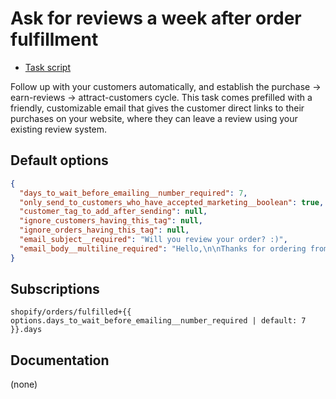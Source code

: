 # Ask for reviews a week after order fulfillment

* [Task script](./script.liquid)

Follow up with your customers automatically, and establish the purchase -> earn-reviews -> attract-customers cycle. This task comes prefilled with a friendly, customizable email that gives the customer direct links to their purchases on your website, where they can leave a review using your existing review system.

## Default options

```json
{
  "days_to_wait_before_emailing__number_required": 7,
  "only_send_to_customers_who_have_accepted_marketing__boolean": true,
  "customer_tag_to_add_after_sending": null,
  "ignore_customers_having_this_tag": null,
  "ignore_orders_having_this_tag": null,
  "email_subject__required": "Will you review your order? :)",
  "email_body__multiline_required": "Hello,\n\nThanks for ordering from {{ shop.name }}!\n\nYour item{% if order.line_items.size > 1 %}s{% endif %} arrived a week ago, and we have a quick question: <b>will you review your purchase?</b>\n\nHere {% if order.line_items.size > 1 %}are direct links{% else %}is a direct link{% endif %}, to make this easy for you:\n<ul>{% for line_item in order.line_items %}{% if line_item.product_exists or event.preview %}<li><a href=\"https://{{ shop.domain }}/products/{{ line_item.product.handle }}\">{{ line_item.name }}</a></li>{% endif %}{% endfor %}</ul>\nThanks so much!\n\nSincerely,\nThe team at {{ shop.name }}"
}
```

## Subscriptions

```liquid
shopify/orders/fulfilled+{{ options.days_to_wait_before_emailing__number_required | default: 7 }}.days
```

## Documentation

(none)